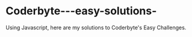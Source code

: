 # Coderbyte---easy-solutions-
Using Javascript, here are my solutions to Coderbyte's Easy Challenges. 


